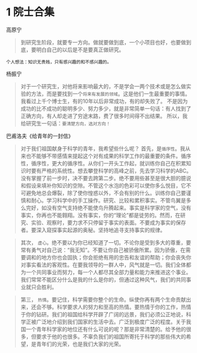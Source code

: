 # 1 院士合集
高原宁
> 到研究生阶段，就要专一方向。做就要做到底，一个小项目也好，也要做到底，要明白自己的以后是不是要真正做研究。

```
个人想法：知识无贵贱，只有感兴趣的和不感兴趣的。
```

杨振宁
> 对于一个研究生，对他将来影响最大的，不是学会一两个技术或是怎么做实验的方法，而是要找到一个`将来有发展的领域`。这是他们一生最重要的事情。
我看过上千个博士生，有的10年以后非常成功，有的却失败了。
不是因为成功的比不成功的聪明多少、努力多少，就是非常简单一句话：有人找到了正确方向，有人却走进了穷途末路，费了很多时间得不出结果。
所以，我给研究生一句话：`要清楚方向，选对方向！`

巴甫洛夫《给青年的一封信》
> 对于我们祖国献身于科学的青年，我希望些什么呢？
   首先，是`循序性`。我从来也不能够不带感情来提起这个对有成果的科学工作的最重要的条件。循序性，循序性，更大的循序性。从你们一开头工作起，就训练你自己在积累知识时要有严格的系统性。想去攀登科学的高峰之前，先去学习科学的ABC。 没有掌握了前一步时，决不要去跨第二步。绝不要用些甚至是很大胆的臆说和假设来填补你知识的空隙。不管这个水泡的色彩可以使你多么悦目，它不可避免地总会爆裂，除了使你惶惑以外，不会有别的什么。训练你自己要谨慎和耐心。学习科学中的手工操作。研究、比较和累积事实。不管鸟翼是多么完好，如没有空气支持绝不能使鸟升腾起来。事实是科学家的空气，没有事实，你再也不能翱翔。没有事实，你的“理论”都是徒劳的。然而，在研究、实验、观察时，要力求不只停留于事实的表面。不要成为事实的保存者。要深入窥探事实起源的奥秘。坚持地追寻支持事实的规律。
   
>   其次， `虚心`。绝不要以为你已经知道了一切。不论你是受到多大的尊重，要常有勇气对自己说：“我无知”。不要让你自己被骄傲所累。因为骄傲，在需要调和的地方你也会固执；你会拒绝有用的忠告和友谊的帮助；你会丧失你对事实看法的客观性。在要我领导的一群人中，风气就是一切。我们全体都为一个共同事业而努力，每一个人都尽其全部力量和能力来推进这个事业。我们常常不能区分什么是我的什么是你的，但通过这种风气，我们的共同事业就只会胜利。
   
>   第三， `热情`。要记住，科学需要你整个的生命。纵使你再有两个生命贡献出来，还会不够。科学要求人的努力和至高的热情。要热情于你的工作，热情于你的钻研。我们的祖国给科学开辟了广阔的远景，我们必须公正地说，科学正被广泛地介绍到我们国家的生活中去。广泛到极度广泛的程度。关于我国一个青年科学家的地位还有什么可说的呢？那是非常清楚的。给予他的很多，但要求于他的也很多。不辜负我们的祖国所寄托于科学的那些伟大的希望，是青年们的光荣，也是我们大家的光荣。
